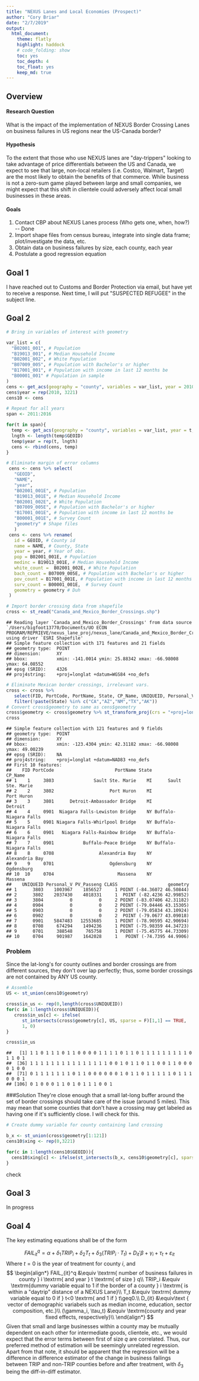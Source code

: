 ```yaml
---
title: "NEXUS Lanes and Local Economies (Prospect)"
author: "Cory Briar"
date: "2/7/2019"
output: 
  html_document:
    theme: flatly
    highlight: haddock 
    # code_folding: show
    toc: yes
    toc_depth: 4
    toc_float: yes
    keep_md: true
---
```






## Overview

#### Research Question
What is the impact of the implementation of NEXUS Border Crossing Lanes on business failures in US regions near the US-Canada border?

#### Hypothesis
To the extent that those who use NEXUS lanes are "day-trippers" looking to take advantage of price differentials between the US and Canada, we expect to see that large, non-local retailers (i.e. Costco, Walmart, Target) are the most likely to obtain the benefits of that commerce. While business is not a zero-sum game played between large and small companies, we might expect that this shift in clientele could adversely affect local small businesses in these areas. 

#### Goals
1. Contact CBP about NEXUS Lanes process (Who gets one, when, how?) -- Done
2. Import shape files from census bureau, integrate into single data frame; plot/investigate the data, etc. 
3. Obtain data on business failures by size, each county, each year 
4. Postulate a good regression equation

## Goal 1

I have reached out to Customs and Border Protection via email, but have yet to receive a response. Next time, I will put "SUSPECTED REFUGEE" in the subject line. 

## Goal 2



```r
# Bring in variables of interest with geometry

var_list = c(
  "B02001_001", # Population 
  "B19013_001", # Median Household Income
  "B02001_002", # White Population
  "B07009_005", # Population with Bachelor's or higher
  "B17001_001", # Population with income in last 12 months be
  "B00001_001" # Population in sample
)
cens <- get_acs(geography = "county", variables = var_list, year = 2010, output = "wide", geometry = T)
cens$year = rep(2010, 3221)
cens10 <- cens

# Repeat for all years
span <- 2011:2016

for(t in span){
  temp <- get_acs(geography = "county", variables = var_list, year = t, output = "wide", geometry = T)
  lngth <- length(temp$GEOID)
  temp$year = rep(t, lngth)
  cens <- rbind(cens, temp)
}
```


```r
# Eliminate margin of error columns
 cens <- cens %>% select(
   "GEOID",
   "NAME",
   "year",
   "B02001_001E", # Population
   "B19013_001E", # Median Household Income
   "B02001_002E", # White Population
   "B07009_005E", # Population with Bachelor's or higher
   "B17001_001E", # Population with income in last 12 months be
   "B00001_001E", # Survey Count
   "geometry" # Shape files
   )
 cens <- cens %>% rename(
   id = GEOID, # County id
   name = NAME, # County, State
   year = year, # Year of obs.
   pop = B02001_001E, # Population
   medinc = B19013_001E, # Median Household Income
   white_count =  B02001_002E, # White Population
   bach_count = B07009_005E, # Population with Bachelor's or higher
   pov_count = B17001_001E, # Population with income in last 12 months below poverty line
   surv_count = B00001_001E,  # Survey Count
   geometry = geometry # Duh
 )
```


```r
# Import border crossing data from shapefile
cross <- st_read("Canada_and_Mexico_Border_Crossings.shp")
```

```
## Reading layer `Canada_and_Mexico_Border_Crossings' from data source `/Users/bigfoot13770/Documents/UO ECON PROGRAM/REPRIEVE/nexus_lane_proj/nexus_lane/Canada_and_Mexico_Border_Crossings.shp' using driver `ESRI Shapefile'
## Simple feature collection with 171 features and 21 fields
## geometry type:  POINT
## dimension:      XY
## bbox:           xmin: -141.0014 ymin: 25.88342 xmax: -66.98008 ymax: 64.08552
## epsg (SRID):    4326
## proj4string:    +proj=longlat +datum=WGS84 +no_defs
```

```r
# Eliminate Mexican border crossings, irrelevant vars.
cross <- cross %>%
   select(FID, PortCode, PortName, State, CP_Name, UNIQUEID, Personal_V, PV_Passeng, CLASS, geometry) %>%
   filter(!paste(State) %in% c("CA","AZ","NM","TX","AK")) 
# Convert cross$geometry to same as cens$geometry
cross$geometry <- cross$geometry %>% st_transform_proj(crs = "+proj=longlat +datum=NAD83 +no_defs")
cross
```

```
## Simple feature collection with 121 features and 9 fields
## geometry type:  POINT
## dimension:      XY
## bbox:           xmin: -123.4304 ymin: 42.31182 xmax: -66.98008 ymax: 49.00239
## epsg (SRID):    NA
## proj4string:    +proj=longlat +datum=NAD83 +no_defs
## First 10 features:
##    FID PortCode                       PortName State               CP_Name
## 1    1     3803               Sault Ste. Marie    MI      Sault Ste. Marie
## 2    2     3802                     Port Huron    MI            Port Huron
## 3    3     3801      Detroit-Ambassador Bridge    MI               Detroit
## 4    4     0901  Niagara Falls-Lewiston Bridge    NY Buffalo-Niagara Falls
## 5    5     0901 Niagara Falls-Whirlpool Bridge    NY Buffalo-Niagara Falls
## 6    6     0901   Niagara Falls-Rainbow Bridge    NY Buffalo-Niagara Falls
## 7    7     0901           Buffalo-Peace Bridge    NY Buffalo-Niagara Falls
## 8    8     0708                 Alexandria Bay    NY        Alexandria Bay
## 9    9     0701                     Ogdensburg    NY            Ogdensburg
## 10  10     0704                        Massena    NY               Massena
##    UNIQUEID Personal_V PV_Passeng CLASS                   geometry
## 1      3803    1003967    1856527     1 POINT (-84.36072 46.50844)
## 2      3802    2037430    4018331     1  POINT (-82.4236 42.99852)
## 3      3804          0          0     2 POINT (-83.07406 42.31182)
## 4      0904          0          0     2 POINT (-79.04446 43.15305)
## 5      0903          0          0     2 POINT (-79.05834 43.10924)
## 6      0902          0          0     2  POINT (-79.0677 43.09018)
## 7      0901    5847483   12553685     1 POINT (-78.90595 42.90694)
## 8      0708     674294    1494236     1 POINT (-75.98359 44.34723)
## 9      0701     388548     765758     1 POINT (-75.45775 44.73309)
## 10     0704     901987    1642028     1   POINT (-74.7395 44.9906)
```

### Problem
Since the lat-long's for county outlines and border crossings are from different sources, they don't over lap perfectly; thus, some border crossings are not contained by ANY US county. 

```r
# Assemble
US <- st_union(cens10$geometry)
```


```r
cross$in_us <- rep(0,length(cross$UNIQUEID))
for(c in 1:length(cross$UNIQUEID)){
   cross$in_us[c] <- ifelse(
      st_intersects(cross$geometry[c], US, sparse = F)[1,1] == TRUE,
      1, 0)
}

cross$in_us
```

```
##   [1] 1 1 0 1 1 1 0 1 1 0 0 0 0 1 1 1 1 0 1 1 0 1 1 1 1 1 1 1 1 1 0 1 1 0 1
##  [36] 1 1 1 1 1 1 1 1 1 1 1 1 1 1 1 0 0 1 0 1 1 0 1 1 0 0 1 1 0 0 0 0 1 0 0
##  [71] 0 1 1 1 1 1 1 1 0 1 1 0 0 0 0 0 0 1 0 1 1 0 1 1 1 1 1 0 1 1 1 0 0 0 1
## [106] 0 1 0 0 0 1 1 0 1 0 1 1 1 0 0 1
```

###Solution
They're close enough that a small lat-long buffer around the set of border crossings should take care of the issue (around 5 miles). This may mean that some counties that don't have a crossing may get labeled as having one if it's sufficiently close. I will check for this. 


```r
# Create dummy variable for county containing land crossing

b_x <- st_union(cross$geometry[1:121])
cens10$xing <- rep(0,3221)

for(c in 1:length(cens10$GEOID)){
  cens10$xing[c] <- ifelse(st_intersects(b_x, cens10$geometry[c], sparse = F)[1,1] == TRUE, 1, 0) 
}
```

 check
## Goal 3

In progress


## Goal 4

The key estimating equations shall be of the form

$$FAIL_{it}^q = \alpha + \delta_1TRIP_i+ \delta_2T_t + \delta_3(TRIP_i\cdot T_t) + D_{it}'\beta + \gamma_i + \tau_t + \varepsilon_{it} $$
Where $t = 0$ is the year of treatment for county $i$, and
$$
\begin{align*}
FAIL_{it}^q &\equiv \textrm{ number of business failures in county } i \textrm{ and year } t \textrm{ of size } q\\
TRIP_i &\equiv \textrm{dummy variable equal to 1 if the border of a county } i \textrm{ is within a "daytrip" distance of a NEXUS Lane}\\
T_t &\equiv \textrm{ dummy variable equal to 0 if } t<0 \textrm{ and 1 if } t\geq0.\\
D_{it} &\equiv\text { vector of demographic variabels such as median income, education, sector composition, etc.}\\
(\gamma_i, \tau_t) &\equiv \textrm{county and year fixed effects, respectively}\\
\end{align*}
$$
Given that small and large businesses within a county may be mutually dependent on each other for intermediate goods, clientele, etc., we would expect that the error terms between first of size $q$ are correlated. Thus, our preferred method of estimation will be seemingly unrelated regression. Apart from that note, it should be apparent that the regression will be a difference in difference estimator of the change in business failings between TRIP and non-TRIP counties before and after treatment, with $\delta_3$ being the diff-in-diff estimator. 








